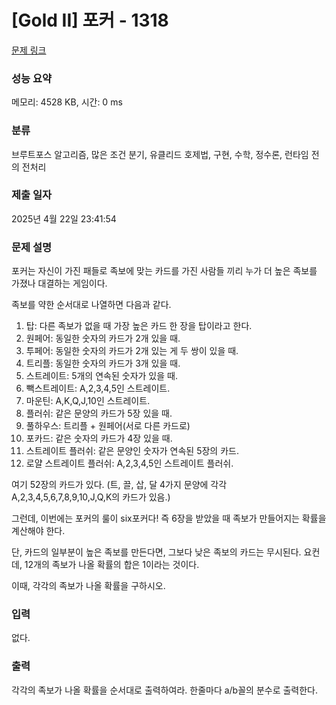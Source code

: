 # [Gold II] 포커 - 1318 

[문제 링크](https://www.acmicpc.net/problem/1318) 

### 성능 요약

메모리: 4528 KB, 시간: 0 ms

### 분류

브루트포스 알고리즘, 많은 조건 분기, 유클리드 호제법, 구현, 수학, 정수론, 런타임 전의 전처리

### 제출 일자

2025년 4월 22일 23:41:54

### 문제 설명

<p>포커는 자신이 가진 패들로 족보에 맞는 카드를 가진 사람들 끼리 누가 더 높은 족보를 가졌나 대결하는 게임이다.</p>

<p>족보를 약한 순서대로 나열하면 다음과 같다.</p>

<ol>
	<li>탑: 다른 족보가 없을 때 가장 높은 카드 한 장을 탑이라고 한다.</li>
	<li>원페어: 동일한 숫자의 카드가 2개 있을 때.</li>
	<li>투페어: 동일한 숫자의 카드가 2개 있는 게 두 쌍이 있을 때.</li>
	<li>트리플: 동일한 숫자의 카드가 3개 있을 때.</li>
	<li>스트레이트: 5개의 연속된 숫자가 있을 때.</li>
	<li>빽스트레이트: A,2,3,4,5인 스트레이트.</li>
	<li>마운틴: A,K,Q,J,10인 스트레이트.</li>
	<li>플러쉬: 같은 문양의 카드가 5장 있을 때.</li>
	<li>풀하우스: 트리플 + 원페어(서로 다른 카드로)</li>
	<li>포카드: 같은 숫자의 카드가 4장 있을 때.</li>
	<li>스트레이트 플러쉬: 같은 문양인 숫자가 연속된 5장의 카드.</li>
	<li>로얄 스트레이트 플러쉬: A,2,3,4,5인 스트레이트 플러쉬.</li>
</ol>

<p>여기 52장의 카드가 있다. (트, 끌, 삽, 달 4가지 문양에 각각 A,2,3,4,5,6,7,8,9,10,J,Q,K의 카드가 있음.)</p>

<p>그런데, 이번에는 포커의 룰이 six포커다! 즉 6장을 받았을 때 족보가 만들어지는 확률을 계산해야 한다.</p>

<p>단, 카드의 일부분이 높은 족보를 만든다면, 그보다 낮은 족보의 카드는 무시된다. 요컨데, 12개의 족보가 나올 확률의 합은 1이라는 것이다.</p>

<p>이때, 각각의 족보가 나올 확률을 구하시오.</p>

### 입력 

 <p>없다.</p>

### 출력 

 <p>각각의 족보가 나올 확률을 순서대로 출력하여라. 한줄마다 a/b꼴의 분수로 출력한다.</p>

